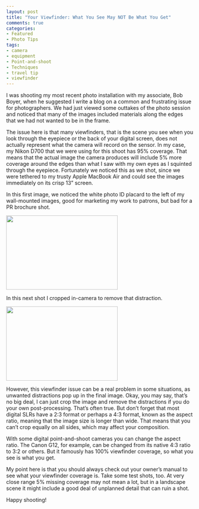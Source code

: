 ```yaml
---
layout: post
title: "Your Viewfinder: What You See May NOT Be What You Get"
comments: true
categories:
- Featured
- Photo Tips
tags:
- camera
- equipment
- Point-and-shoot
- Techniques
- travel tip
- viewfinder
---
```

I was shooting my most recent photo installation with my associate, Bob Boyer, when he suggested I write a blog on a common and frustrating issue for photographers. We had just viewed some outtakes of the photo session and noticed that many of the images included materials along the edges that we had not wanted to be in the frame.

The issue here is that many viewfinders, that is the scene you see when you look through the eyepiece or the back of your digital screen, does not actually represent what the camera will record on the sensor. In my case, my Nikon D700 that we were using for this shoot has 95% coverage. That means that the actual image the camera produces will include 5% more coverage around the edges than what I saw with my own eyes as I squinted through the eyepiece. Fortunately we noticed this as we shot, since we were tethered to my trusty Apple MacBook Air and could see the images immediately on its crisp 13” screen.

In this first image, we noticed the white photo ID placard to the left of my wall-mounted images, good for marketing my work to patrons, but bad for a PR brochure shot.

<a href="http://blog.lesterpickerphoto.com/wp-content/uploads/2011/05/LAP8976.jpg"><img class="aligncenter size-medium wp-image-1079" title="_LAP8976" src="http://blog.lesterpickerphoto.com/wp-content/uploads/2011/05/LAP8976-300x199.jpg" alt="" width="300" height="199" /></a>

In this next shot I cropped in-camera to remove that distraction.

<a href="http://blog.lesterpickerphoto.com/wp-content/uploads/2011/05/LAP8982.jpg"><img class="aligncenter size-medium wp-image-1080" title="_LAP8982" src="http://blog.lesterpickerphoto.com/wp-content/uploads/2011/05/LAP8982-300x199.jpg" alt="" width="300" height="199" /></a>

However, this viewfinder issue can be a real problem in some situations, as unwanted distractions pop up in the final image. Okay, you may say, that’s no big deal, I can just crop the image and remove the distractions if you do your own post-processing. That’s often true. But don’t forget that most digital SLRs have a 2:3 format or perhaps a 4:3 format, known as the aspect ratio, meaning that the image size is longer than wide. That means that you can’t crop equally on all sides, which may affect your composition.

With some digital point-and-shoot cameras you can change the aspect ratio. The Canon G12, for example, can be changed from its native 4:3 ratio to 3:2 or others. But it famously has 100% viewfinder coverage, so what you see is what you get.

My point here is that you should always check out your owner’s manual to see what your viewfinder coverage is. Take some test shots, too. At very close range 5% missing coverage may not mean a lot, but in a landscape scene it might include a good deal of unplanned detail that can ruin a shot.

Happy shooting!